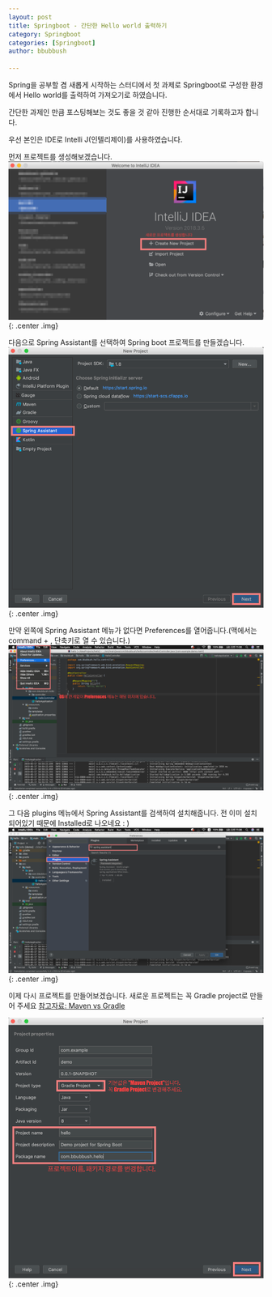 ```yaml
---
layout: post
title: Springboot - 간단한 Hello world 출력하기
category: Springboot
categories: [Springboot]
author: bbubbush

---
```


Spring을 공부할 겸 새롭게 시작하는 스터디에서 첫 과제로 Springboot로 구성한 환경에서 Hello world를 출력하여 가져오기로 하였습니다.

간단한 과제인 만큼 포스팅해보는 것도 좋을 것 같아 진행한 순서대로 기록하고자 합니다.

우선 본인은 IDE로 Intelli J(인텔리제이)를 사용하였습니다.

먼저 프로젝트를 생성해보겠습니다.
![프로젝트만들기](/assets/img/springboot/2019-05-16_project_01.png){: .center .img}

다음으로 Spring Assistant를 선택하여 Spring boot 프로젝트를 만들겠습니다.
![새 프로젝트 생성](/assets/img/springboot/2019-05-17_project_02.png){: .center .img}

만약 왼쪽에 Spring Assistant 메뉴가 없다면 Preferences를 열어줍니다.(맥에서는 command + , 단축키로 열 수 있습니다.)
![Preferences 찾기](/assets/img/springboot/2019-05-17_project_03.png){: .center .img}

그 다음 plugins 메뉴에서 Spring Assistant를 검색하여 설치해줍니다. 전 이미 설치되어있기 때문에 Installed로 나오네요 : )
![Plugins에 인스톨하기](/assets/img/springboot/2019-05-17_project_04.png){: .center .img}

이제 다시 프로젝트를 만들어보겠습니다. 새로운 프로젝트는 꼭 Gradle project로 만들어 주세요
[참고자료: Maven vs Gradle](https://bkim.tistory.com/13)

![프로젝트 정보입력](/assets/img/springboot/2019-05-17_project_05.png){: .center .img}

